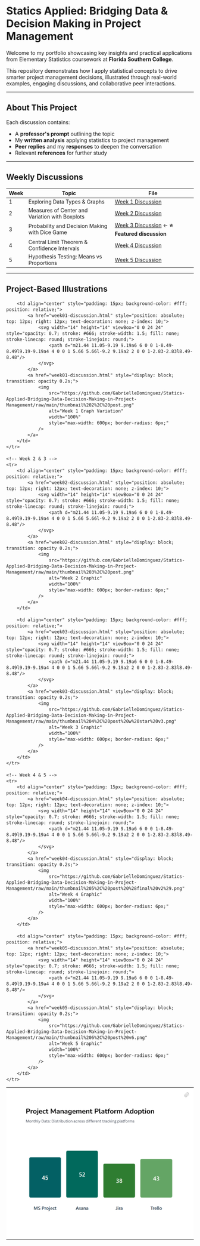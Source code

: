 # Statics Applied: Bridging Data & Decision Making in Project Management

Welcome to my portfolio showcasing key insights and practical applications from Elementary Statistics coursework at **Florida Southern College**.

This repository demonstrates how I apply statistical concepts to drive smarter project management decisions, illustrated through real-world examples, engaging discussions, and collaborative peer interactions.

---

## About This Project

Each discussion contains:  
- A **professor's prompt** outlining the topic  
- My **written analysis** applying statistics to project management  
- **Peer replies** and my **responses** to deepen the conversation  
- Relevant **references** for further study  

---

## Weekly Discussions

| Week | Topic                                       | File                                    |
|------|---------------------------------------------|-----------------------------------------|
| 1    | Exploring Data Types & Graphs               | [Week 1 Discussion](week01-discussion.md) |
| 2    | Measures of Center and Variation with Boxplots | [Week 2 Discussion](week02-discussion.md) |
| 3    | Probability and Decision Making with Dice Game | [Week 3 Discussion](week03-discussion.md) ← **⭐ Featured discussion** |
| 4    | Central Limit Theorem & Confidence Intervals | [Week 4 Discussion](week04-discussion.md) |
| 5    | Hypothesis Testing: Means vs Proportions    | [Week 5 Discussion](week05-discussion.md) |

---

## Project-Based Illustrations
    
<table style="width: 100%; table-layout: fixed;">
    <!-- Week 1 -->
    <tr>
        <td align="center" style="padding: 15px; background-color: #fff; position: relative;">
            <a href="week01-discussion.html" style="position: absolute; top: 12px; right: 12px; text-decoration: none; z-index: 10;">
                <svg width="14" height="14" viewBox="0 0 24 24" style="opacity: 0.7; stroke: #666; stroke-width: 1.5; fill: none; stroke-linecap: round; stroke-linejoin: round;">
                    <path d="m21.44 11.05-9.19 9.19a6 6 0 0 1-8.49-8.49l9.19-9.19a4 4 0 0 1 5.66 5.66l-9.2 9.19a2 2 0 0 1-2.83-2.83l8.49-8.48"/>
                </svg>
            </a>
            <a href="week01-discussion.html" style="display: block; transition: opacity 0.2s;">
                <img
                    src="https://github.com/GabrielleDominguez/Statics-Applied-Bridging-Data-Decision-Making-in-Project-Management/raw/main/thumbnail%201%2C%20post.png"
                    alt="Week 1 Graphic"
                    width="100%"
                    style="max-width: 600px; border-radius: 6px;"
                />
            </a>
        </td>

        <td align="center" style="padding: 15px; background-color: #fff; position: relative;">
            <a href="week01-discussion.html" style="position: absolute; top: 12px; right: 12px; text-decoration: none; z-index: 10;">
                <svg width="14" height="14" viewBox="0 0 24 24" style="opacity: 0.7; stroke: #666; stroke-width: 1.5; fill: none; stroke-linecap: round; stroke-linejoin: round;">
                    <path d="m21.44 11.05-9.19 9.19a6 6 0 0 1-8.49-8.49l9.19-9.19a4 4 0 0 1 5.66 5.66l-9.2 9.19a2 2 0 0 1-2.83-2.83l8.49-8.48"/>
                </svg>
            </a>
            <a href="week01-discussion.html" style="display: block; transition: opacity 0.2s;">
                <img
                    src="https://github.com/GabrielleDominguez/Statics-Applied-Bridging-Data-Decision-Making-in-Project-Management/raw/main/thumbnail%202%2C%20post.png"
                    alt="Week 1 Graph Variation"
                    width="100%"
                    style="max-width: 600px; border-radius: 6px;"
                />
            </a>
        </td>
    </tr>

    <!-- Week 2 & 3 -->
    <tr>
        <td align="center" style="padding: 15px; background-color: #fff; position: relative;">
            <a href="week02-discussion.html" style="position: absolute; top: 12px; right: 12px; text-decoration: none; z-index: 10;">
                <svg width="14" height="14" viewBox="0 0 24 24" style="opacity: 0.7; stroke: #666; stroke-width: 1.5; fill: none; stroke-linecap: round; stroke-linejoin: round;">
                    <path d="m21.44 11.05-9.19 9.19a6 6 0 0 1-8.49-8.49l9.19-9.19a4 4 0 0 1 5.66 5.66l-9.2 9.19a2 2 0 0 1-2.83-2.83l8.49-8.48"/>
                </svg>
            </a>
            <a href="week02-discussion.html" style="display: block; transition: opacity 0.2s;">
                <img
                    src="https://github.com/GabrielleDominguez/Statics-Applied-Bridging-Data-Decision-Making-in-Project-Management/raw/main/thumbnail%203%2C%20post.png"
                    alt="Week 2 Graphic"
                    width="100%"
                    style="max-width: 600px; border-radius: 6px;"
                />
            </a>
        </td>

        <td align="center" style="padding: 15px; background-color: #fff; position: relative;">
            <a href="week03-discussion.html" style="position: absolute; top: 12px; right: 12px; text-decoration: none; z-index: 10;">
                <svg width="14" height="14" viewBox="0 0 24 24" style="opacity: 0.7; stroke: #666; stroke-width: 1.5; fill: none; stroke-linecap: round; stroke-linejoin: round;">
                    <path d="m21.44 11.05-9.19 9.19a6 6 0 0 1-8.49-8.49l9.19-9.19a4 4 0 0 1 5.66 5.66l-9.2 9.19a2 2 0 0 1-2.83-2.83l8.49-8.48"/>
                </svg>
            </a>
            <a href="week03-discussion.html" style="display: block; transition: opacity 0.2s;">
                <img
                    src="https://github.com/GabrielleDominguez/Statics-Applied-Bridging-Data-Decision-Making-in-Project-Management/raw/main/thumbnail%204%2C%20post%20w%20star%20v3.png"
                    alt="Week 3 Graphic"
                    width="100%"
                    style="max-width: 600px; border-radius: 6px;"
                />
            </a>
        </td>
    </tr>

    <!-- Week 4 & 5 -->
    <tr>
        <td align="center" style="padding: 15px; background-color: #fff; position: relative;">
            <a href="week04-discussion.html" style="position: absolute; top: 12px; right: 12px; text-decoration: none; z-index: 10;">
                <svg width="14" height="14" viewBox="0 0 24 24" style="opacity: 0.7; stroke: #666; stroke-width: 1.5; fill: none; stroke-linecap: round; stroke-linejoin: round;">
                    <path d="m21.44 11.05-9.19 9.19a6 6 0 0 1-8.49-8.49l9.19-9.19a4 4 0 0 1 5.66 5.66l-9.2 9.19a2 2 0 0 1-2.83-2.83l8.49-8.48"/>
                </svg>
            </a>
            <a href="week04-discussion.html" style="display: block; transition: opacity 0.2s;">
                <img
                    src="https://github.com/GabrielleDominguez/Statics-Applied-Bridging-Data-Decision-Making-in-Project-Management/raw/main/thumbnail%205%2C%20post%20%28final%20v2%29.png"
                    alt="Week 4 Graphic"
                    width="100%"
                    style="max-width: 600px; border-radius: 6px;"
                />
            </a>
        </td>

        <td align="center" style="padding: 15px; background-color: #fff; position: relative;">
            <a href="week05-discussion.html" style="position: absolute; top: 12px; right: 12px; text-decoration: none; z-index: 10;">
                <svg width="14" height="14" viewBox="0 0 24 24" style="opacity: 0.7; stroke: #666; stroke-width: 1.5; fill: none; stroke-linecap: round; stroke-linejoin: round;">
                    <path d="m21.44 11.05-9.19 9.19a6 6 0 0 1-8.49-8.49l9.19-9.19a4 4 0 0 1 5.66 5.66l-9.2 9.19a2 2 0 0 1-2.83-2.83l8.49-8.48"/>
                </svg>
            </a>
            <a href="week05-discussion.html" style="display: block; transition: opacity 0.2s;">
                <img
                    src="https://github.com/GabrielleDominguez/Statics-Applied-Bridging-Data-Decision-Making-in-Project-Management/raw/main/thumbnail%206%2C%20post%20v6.png"
                    alt="Week 5 Graphic"
                    width="100%"
                    style="max-width: 600px; border-radius: 6px;"
                />
            </a>
        </td>
    </tr>
</table>

<style>
svg[viewBox="0 0 24 24"] {
    width: 14px !important;
    height: 14px !important;
    min-width: 14px !important;
    min-height: 14px !important;
    max-width: 14px !important;
    max-height: 14px !important;
    flex-shrink: 0 !important;
}

@media (hover: hover) and (pointer: fine) {
    td[style*="background-color: #fff"] {
        transition: all 0.3s ease;
        border-radius: 8px;
    }

    td[style*="background-color: #fff"]:hover {
        box-shadow: 0 12px 35px rgba(0, 0, 0, 0.25);
        background-color: #f0f0f0 !important;
    }

    a[href*="week"] img {
        transition: all 0.3s ease;
        border-radius: 6px;
    }

    a[href*="week"]:hover img {
        opacity: 0.85;
        filter: brightness(0.9) saturate(1.1) contrast(1.05);
        transform: none;
        box-shadow: 0 8px 20px rgba(0, 0, 0, 0.15);
    }

    a[href*="week"] svg {
        transition: all 0.3s ease;
    }

    a[href*="week"]:hover svg {
        opacity: 1 !important;
        stroke: #222 !important;
        transform: none;
    }
}

@media (max-width: 768px) {
    svg[viewBox="0 0 24 24"] {
        width: 14px !important;
        height: 14px !important;
        transform: none !important;
        scale: none !important;
    }

    td[style*="background-color: #fff"]:hover {
        transform: none !important;
        box-shadow: 0 6px 15px rgba(0, 0, 0, 0.2);
        background-color: #f8f8f8 !important;
    }

    a[href*="week"]:hover img {
        transform: none !important;
        filter: brightness(1.05);
        box-shadow: 0 4px 10px rgba(0, 0, 0, 0.1);
    }

    a[href*="week"]:hover svg {
        transform: none !important;
        scale: none !important;
        opacity: 0.9 !important;
        stroke: #444 !important;
    }

    a[style*="position: absolute"] {
        padding: 8px;
        margin: -8px;
        min-width: 30px;
        min-height: 30px;
        display: flex;
        align-items: center;
        justify-content: center;
    }
}

@media (max-width: 480px) {
    svg[viewBox="0 0 24 24"] {
        width: 14px !important;
        height: 14px !important;
    }
}
</style>

